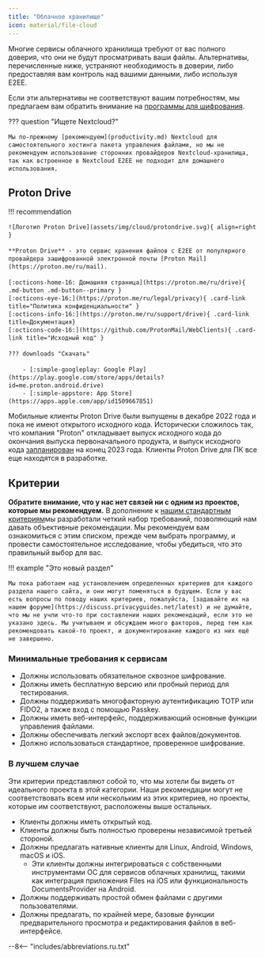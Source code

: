 ```yaml
---
title: "Облачное хранилище"
icon: material/file-cloud
---
```


Многие сервисы облачного хранилища требуют от вас полного доверия, что они не будут просматривать ваши файлы. Альтернативы, перечисленные ниже, устраняют необходимость в доверии, либо предоставляя вам контроль над вашими данными, либо используя E2EE.

Если эти альтернативы не соответствуют вашим потребностям, мы предлагаем вам обратить внимание на [программы для шифрования](encryption.md).

??? question "Ищете Nextcloud?"

    Мы по-прежнему [рекомендуем](productivity.md) Nextcloud для самостоятельного хостинга пакета управления файлами, но мы не рекомендуем использование сторонних провайдеров Nextcloud-хранилища, так как встроенное в Nextcloud E2EE не подходит для домашнего использования.

## Proton Drive

!!! recommendation

    ![Логотип Proton Drive](assets/img/cloud/protondrive.svg){ align=right }
    
    **Proton Drive** - это сервис хранения файлов с E2EE от популярного провайдера зашифрованной электронной почты [Proton Mail](https://proton.me/ru/mail).
    
    [:octicons-home-16: Домашняя страница](https://proton.me/ru/drive){ .md-button .md-button--primary }
    [:octicons-eye-16:](https://proton.me/ru/legal/privacy){ .card-link title="Политика конфиденциальности" }
    [:octicons-info-16:](https://proton.me/ru/support/drive){ .card-link title=Документация}
    [:octicons-code-16:](https://github.com/ProtonMail/WebClients){ .card-link title="Исходный код" }
    
    ??? downloads "Скачать"
    
        - [:simple-googleplay: Google Play](https://play.google.com/store/apps/details?id=me.proton.android.drive)
        - [:simple-appstore: App Store](https://apps.apple.com/app/id1509667851)

Мобильные клиенты Proton Drive были выпущены в декабре 2022 года и пока не имеют открытого исходного кода. Исторически сложилось так, что компания "Proton" откладывает выпуск исходного кода до окончания выпуска первоначального продукта, и выпуск исходного кода [запланирован](https://www.reddit.com/r/ProtonDrive/comments/zf14i8/comment/izdwmme/?utm_source=share&utm_medium=web2x&context=3) на конец 2023 года. Клиенты Proton Drive для ПК все еще находятся в разработке.

## Критерии

**Обратите внимание, что у нас нет связей ни с одним из проектов, которые мы рекомендуем.** В дополнение к [нашим стандартным критериям](about/criteria.md)мы разработали четкий набор требований, позволяющий нам давать объективные рекомендации. Мы рекомендуем вам ознакомиться с этим списком, прежде чем выбрать программу, и провести самостоятельное исследование, чтобы убедиться, что это правильный выбор для вас.

!!! example "Это новый раздел"

    Мы пока работаем над установлением определенных критериев для каждого раздела нашего сайта, и они могут поменяться в будущем. Если у вас есть вопросы по поводу наших критериев, пожалуйста, [задавайте их на нашем форуме](https://discuss.privacyguides.net/latest) и не думайте, что мы не учли что-то при составлении наших рекомендаций, если это не указано здесь. Мы учитываем и обсуждаем много факторов, перед тем как рекомендовать какой-то проект, и документирование каждого из них ещё не завершено.

### Минимальные требования к сервисам

- Должны использовать обязательное сквозное шифрование.
- Должны иметь бесплатную версию или пробный период для тестирования.
- Должны поддерживать многофакторную аутентификацию TOTP или FIDO2, а также вход с помощью Passkey.
- Должны иметь веб-интерфейс, поддерживающий основные функции управления файлами.
- Должны обеспечивать легкий экспорт всех файлов/документов.
- Должно использоваться стандартное, проверенное шифрование.

### В лучшем случае

Эти критерии представляют собой то, что мы хотели бы видеть от идеального проекта в этой категории. Наши рекомендации могут не соответствовать всем или нескольким из этих критериев, но проекты, которые им соответствуют, расположены выше остальных.

- Клиенты должны иметь открытый код.
- Клиенты должны быть полностью проверены независимой третьей стороной.
- Должны предлагать нативные клиенты для Linux, Android, Windows, macOS и iOS.
    - Эти клиенты должны интегрироваться с собственными инструментами ОС для сервисов облачных хранилищ, такими как интеграция приложения Files на iOS или функциональность DocumentsProvider на Android.
- Должны поддерживать простой обмен файлами с другими пользователями.
- Должны предлагать, по крайней мере, базовые функции предварительного просмотра и редактирования файлов в веб-интерфейсе.

--8<-- "includes/abbreviations.ru.txt"
